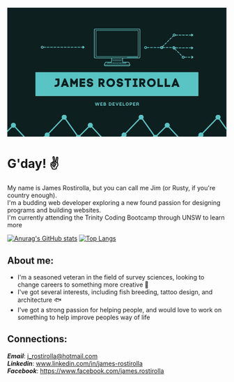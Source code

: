 ![business_card](business.jpg?raw=true)

# G'day! ✌
My name is James Rostirolla, but you can call me Jim (or Rusty, if you're country enough). 
<br>
I'm a budding web developer exploring a new found passion for designing programs and building websites.
<br>
I'm currently attending the Trinity Coding Bootcamp through UNSW to learn more

   [![Anurag's GitHub stats](https://github-readme-stats.vercel.app/api?username=jrostirolla&theme=blueberry&show_icons=true&count_private=true)](https://github.com/anuraghazra/github-readme-stats) [![Top Langs](https://github-readme-stats.vercel.app/api/top-langs/?username=jrostirolla&theme=blueberry&show_icons=true&count_private=true)](https://github.com/anuraghazra/github-readme-stats)


## About me:
* I'm a seasoned veteran in the field of survey sciences, looking to change careers to something more creative 🚧
* I've got several interests, including fish breeding, tattoo design, and architecture 🐟
* I've got a strong passion for helping people, and would love to work on something to help improve peoples way of life 

## Connections:
***Email***: j_rostirolla@hotmail.com
<br>
***Linkedin***: www.linkedin.com/in/james-rostirolla
<br>
***Facebook***: https://www.facebook.com/james.rostirolla
